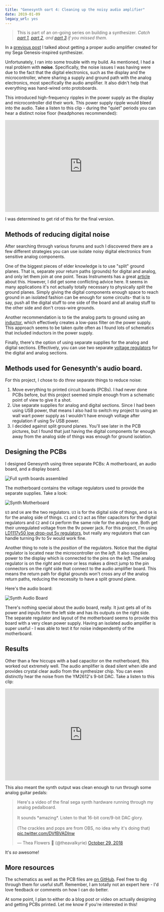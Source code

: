```yaml
---
title: "Genesynth oart 4: Cleaning up the noisy audio amplifier"
date: 2019-01-09
legacy_url: yes
---
```


> This is part of an on-going series on building a synthesizer. *Catch [part 1](../genesynth-part-1-idea-and-research), [part 2](../genesynth-part-2-basic-communication), and [part 3](../genesynth-part-3-proper-audio) if you missed them.*

In a [previous post](../genesynth-part-3-proper-audio) I talked about getting a proper audio amplifier created for my Sega Genesis-inspired synthesizer.

Unfortunately, I ran into some trouble with my build. As mentioned, I had a real problem with **noise**. Specifically, the noise issues I was having were due to the fact that the digital electronics, such as the display and the microcontroller, where sharing a supply and ground path with the analog electronics, most specifically the audio amplifier. It also didn't help that everything was hand-wired onto protoboards.

This introduced high-frequency ripples in the power supply as the display and microcontroller did their work. This power supply ripple would bleed into the audio. Take a listen to this clip - during the "quiet" periods you can hear a distinct noise floor (headphones recommended):

<iframe width="100%" height="300" scrolling="no" frameborder="no" allow="autoplay" src="https://w.soundcloud.com/player/?url=https%3A//api.soundcloud.com/tracks/475899672%3Fsecret_token%3Ds-wSkPk&color=%23ff5500&auto_play=false&hide_related=false&show_comments=true&show_user=true&show_reposts=false&show_teaser=true&visual=true"></iframe>

I was determined to get rid of this for the final version.

## Methods of reducing digital noise

After searching through various forums and such I discovered there are a few different strategies you can use isolate noisy digital electronics from sensitive analog components.

One of the biggest pieces of elder knowledge is to use "split" ground planes. That is, separate your return paths (grounds) for digital and analog, and only let them join at one point. Texas Instruments has a great [article](http://www.ti.com/lit/an/slyt512/slyt512.pdf) about this. However, I did get some conflicting advice here. It seems in many applications it's not actually totally necessary to physically *split* the ground planes. Simply giving the digital components enough space to reach ground in an isolated fashion can be enough for some circuits- that is to say, push all the digital stuff to one side of the board and all analog stuff to the other side and don't cross-wire grounds.

Another recommendation is to tie the analog parts to ground using an [inductor](https://www.tempoautomation.com/toms-circuits/power-supply-filter-design-for-pcb/), which effectively creates a low-pass filter on the power supply. This approach seems to be taken quite often as I found lots of schematics that included inductors in the power supply.

Finally, there's the option of using separate supplies for the analog and digital sections. Effectively, you can use two separate [voltage regulators](https://en.wikipedia.org/wiki/Voltage_regulator) for the digital and analog sections.

## Methods used for Genesynth's audio board.

For this project, I chose to do *three* separate things to reduce noise:

1. Move everything to printed circuit boards (PCBs). I had never done PCBs before, but this project seemed simple enough from a schematic point of view to give it a shot.
2. Use separate supplies for analog and digital sections. Since I had been using USB power, that means I also had to switch my project to using an wall wart power supply as I wouldn't have enough voltage after regulation if using 5v USB power.
3. I decided against split ground planes. You'll see later in the PCB pictures, but I found that just having the digital components far enough away from the analog side of things was enough for ground isolation.

## Designing the PCBs

I designed Genesynth using three separate PCBs: A motherboard, an audio board, and a display board.

![Full synth boards assembled](../static/genesynth-boards.jpg)

The motherboard contains the voltage regulators used to provide the separate supplies. Take a look:

![Synth Motherboard](../static/genesynth-empty-motherboard.jpg)

`U3` and `U4` are the two regulators. `U3` is for the digital side of things, and `U4` is for the analog side of things. `C1` and `C3` act as filter capacitors for the digital regulators and `C2` and `C4` perform the same role for the analog one. Both get their unregulated voltage from the 9v power jack. For this project, I'm using [LD1117v50 low drop-out 5v regulators](https://www.digikey.com/product-detail/en/stmicroelectronics/LD1117V50/497-7311-5-ND/1663515), but really any regulators that can handle turning 9v to 5v would work fine.

Another thing to note is the *position* of the regulators. Notice that the digital regulator is located near the microcontroller on the *left*. It also supplies power to the display which is connected to the pins on the *left*. The analog regulator is on the *right* and more or less makes a direct jump to the pin connectors on the *right* side that connect to the audio amplifier board. This means the return path for digital grounds won't cross any of the analog return paths, reducing the necessity to have a split ground plane.

Here's the audio board:

![Synth Audio Board](../static/genesynth-audio-board-empty.jpg)

There's nothing special about the audio board, really. It just gets all of its power and inputs from the left side and has its outputs on the right side. The separate regulator and layout of the motherboard seems to provide this board with a very clean power supply. Having an isolated audio amplifier is super useful - I was able to test it for noise independently of the motherboard.

## Results

Other than a few hiccups with a bad capacitor on the motherboard, this worked out extremely well. The audio amplifier is dead silent when idle and provides crystal clear audio from the synthesizer chip. You can even distinctly hear the noise from the YM2612's 9-bit DAC. Take a listen to this clip:

<iframe width="100%" height="300" scrolling="no" frameborder="no" allow="autoplay" src="https://w.soundcloud.com/player/?url=https%3A//api.soundcloud.com/tracks/524990358%3Fsecret_token%3Ds-vg1gD&color=%23ff5500&auto_play=false&hide_related=false&show_comments=true&show_user=true&show_reposts=false&show_teaser=true&visual=true"></iframe>

This also meant the synth output was clean enough to run through some analog guitar pedals:

<blockquote class="twitter-tweet" data-lang="en"><p lang="en" dir="ltr">Here&#39;s a video of the final sega synth hardware running through my analog pedalboard.<br><br>It sounds *amazing*. Listen to that 16-bit core/9-bit DAC glory.<br><br>(The crackles and pops are from OBS, no idea why it&#39;s doing that) <a href="https://t.co/DVfBVADInw">pic.twitter.com/DVfBVADInw</a></p>&mdash; Thea Flowers 🌺 (@theavalkyrie) <a href="https://twitter.com/theavalkyrie/status/1056783107196473344?ref_src=twsrc%5Etfw">October 29, 2018</a></blockquote>
<script async src="https://platform.twitter.com/widgets.js" charset="utf-8"></script>

It's *so* awesome!

## More resources

The schematics as well as the PCB files are [on GitHub](https://github.com/theacodes/genesynth/tree/master/hardware). Feel free to dig through them for useful stuff. Remember, I am totally not an expert here - I'd love feedback or comments on how I can do better.

At some point, I plan to either do a blog post or video on actually designing and getting PCBs printed. Let me know if you're interested in this!
